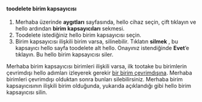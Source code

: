 <!--author=SharS last changed: 9/16/15-->

#### <a name="toodelete-a-volume-container"></a>toodelete birim kapsayıcısı
1. Merhaba üzerinde **aygıtları** sayfasında, hello cihaz seçin, çift tıklayın ve hello ardından **birim kapsayıcıları** sekmesi.
2. Toodelete istediğiniz hello birim kapsayıcısı seçin.
3. Birim kapsayıcısı ilişkili birim varsa, silinebilir. Tıklatın **silmek** , bu kapsayıcı hello sayfa toodelete alt hello. Onayınız istendiğinde **Evet**’e tıklayın. Bu hello birim kapsayıcısı siler.

Merhaba birim kapsayıcısı birimleri ilişkili varsa, ilk tootake bu birimlerin çevrimdışı hello adımları izleyerek gerekir [bir birim çevrimdışına](../articles/storsimple/storsimple-manage-volumes.md#take-a-volume-offline). Merhaba birimleri çevrimdışı olduktan sonra bunları silebilirsiniz. Merhaba birim kapsayıcısının ilişkili birim olduğunda, yukarıda açıklandığı gibi hello birim kapsayıcısı silin.

